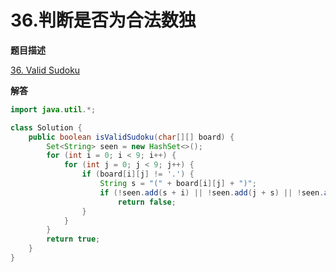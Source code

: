 # 36.判断是否为合法数独

**题目描述**

[36. Valid Sudoku](https://leetcode-cn.com/problems/valid-sudoku/)

**解答**

```java
import java.util.*;

class Solution {
    public boolean isValidSudoku(char[][] board) {
        Set<String> seen = new HashSet<>();
        for (int i = 0; i < 9; i++) {
            for (int j = 0; j < 9; j++) {
                if (board[i][j] != '.') {
                    String s = "(" + board[i][j] + ")";
                    if (!seen.add(s + i) || !seen.add(j + s) || !seen.add(i / 3 + s + j / 3))
                        return false;
                }
            }
        }
        return true;
    }
}
```
